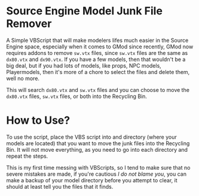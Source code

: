 # Source Engine Model Junk File Remover

A Simple VBScript that will make modelers lifes much easier in the Source Engine space, especially when it comes to GMod since recently, GMod now requires addons to remove `sw.vtx` files, since `sw.vtx` files are the same as `dx80.vtx` and `dx90.vtx`. If you have a few models, then that wouldn't be a big deal, but if you had lots of models, like props, NPC models, Playermodels, then it's more of a chore to select the files and delete them, well no more.

This will search `dx80.vtx` and `sw.vtx` files and you can choose to move the `dx80.vtx` files, `sw.vtx` files, or both into the Recycling Bin.

# How to Use?
To use the script, place the VBS script into and directory (where your models are located) that you want to move the junk files into the Recycling Bin. It will not move everything, as you need to go into each directory and repeat the steps.

This is my first time messing with VBScripts, so I tend to make sure that no severe mistakes are made, if you're cautious *I do not blame you*, you can make a backup of your model directory before you attempt to clear, it should at least tell you the files that it finds.